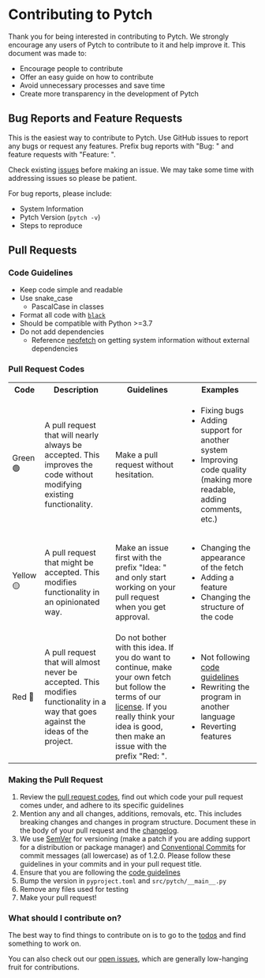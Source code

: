 # Contributing to Pytch

Thank you for being interested in contributing to Pytch. We strongly encourage any users of Pytch to contribute to it and help improve it. This document was made to:
- Encourage people to contribute
- Offer an easy guide on how to contribute
- Avoid unnecessary processes and save time
- Create more transparency in the development of Pytch

## Bug Reports and Feature Requests

This is the easiest way to contribute to Pytch. Use GitHub issues to report any bugs or request any features. Prefix bug reports with "Bug: " and feature requests with "Feature: ".

Check existing [issues](https://github.com/kritdass/pytch/issues?q=is%3Aissue) before making an issue. We may take some time with addressing issues so please be patient.

For bug reports, please include:
- System Information
- Pytch Version (`pytch -v`)
- Steps to reproduce

## Pull Requests


### Code Guidelines

- Keep code simple and readable
- Use snake_case
   - PascalCase in classes
- Format all code with [`black`](https://github.com/psf/black)
- Should be compatible with Python >=3.7
- Do not add dependencies
    - Reference [neofetch](https://github.com/dylanaraps/neofetch) on getting system information without external dependencies

### Pull Request Codes

<table>
  <tr>
    <th>Code</th>
    <th>Description</th>
    <th>Guidelines</th>
    <th>Examples</th>
  </tr>
  <tr>
    <td>Green 🟢</td>
    <td>A pull request that will nearly always be accepted. This improves the code without modifying existing functionality.</td>
    <td>Make a pull request without hesitation.</td>
    <td>
      <ul>
        <li>Fixing bugs</li>
        <li>Adding support for another system</li>
        <li>Improving code quality (making more readable, adding comments, etc.)</li>
      </ul>
    </td>
  </tr>
  <tr>
    <td>Yellow 🟡</td>
    <td>A pull request that might be accepted. This modifies functionality in an opinionated way.</td>
    <td>Make an issue first with the prefix "Idea: " and only start working on your pull request when you get approval.</td>
    <td>
      <ul>
        <li>Changing the appearance of the fetch</li>
        <li>Adding a feature</li>
        <li>Changing the structure of the code</li>
      </ul>
    </td>
  </tr>
  <tr>
    <td>Red 🔴</td>
    <td>A pull request that will almost never be accepted. This modifies functionality in a way that goes against the ideas of the project.</td>
    <td>Do not bother with this idea. If you do want to continue, make your own fetch but follow the terms of our <a href="COPYING">license</a>. If you really think your idea is good, then make an issue with the prefix "Red: ".</td>
    <td>
      <ul>
        <li>Not following <a href="#code-guidelines">code guidelines</a></li>
        <li>Rewriting the program in another language</li>
        <li>Reverting features</li>
      </ul>
    </td>
  </tr>
</table>

### Making the Pull Request

1. Review the [pull request codes](#pull-request-codes), find out which code your pull request comes under, and adhere to its specific guidelines
2. Mention any and all changes, additions, removals, etc. This includes breaking changes and changes in program structure. Document these in the body of your pull request and the [changelog](CHANGELOG.md).
3. We use [SemVer](http://semver.org/) for versioning (make a patch if you are adding support for a distribution or package manager) and
[Conventional Commits](https://www.conventionalcommits.org/) for commit messages  (all lowercase) as of 1.2.0. Please follow these guidelines in your commits and in your pull request title.
4. Ensure that you are following the [code guidelines](#code-guidelines)
5. Bump the version in `pyproject.toml` and `src/pytch/__main__.py`
6. Remove any files used for testing
7. Make your pull request!

### What should I contribute on?

The best way to find things to contribute on is to go to the [todos](README.md#todos) and find something to work on.

You can also check out our [open issues](https://github.com/kritdass/pytch/issues), which are generally low-hanging fruit for contributions.
